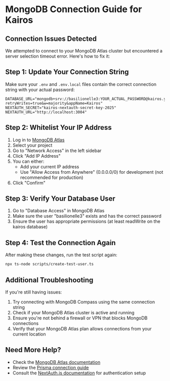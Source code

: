 # MongoDB Connection Guide for Kairos

## Connection Issues Detected

We attempted to connect to your MongoDB Atlas cluster but encountered a server selection timeout error. Here's how to fix it:

## Step 1: Update Your Connection String

Make sure your `.env` and `.env.local` files contain the correct connection string with your actual password:

```env
DATABASE_URL="mongodb+srv://basilionelle3:YOUR_ACTUAL_PASSWORD@kairos.yhnas57.mongodb.net/?retryWrites=true&w=majority&appName=Kairos"
NEXTAUTH_SECRET="kairos-nextauth-secret-key-2025"
NEXTAUTH_URL="http://localhost:3004"
```

## Step 2: Whitelist Your IP Address

1. Log in to [MongoDB Atlas](https://cloud.mongodb.com)
2. Select your project
3. Go to "Network Access" in the left sidebar
4. Click "Add IP Address"
5. You can either:
   - Add your current IP address
   - Use "Allow Access from Anywhere" (0.0.0.0/0) for development (not recommended for production)
6. Click "Confirm"

## Step 3: Verify Your Database User

1. Go to "Database Access" in MongoDB Atlas
2. Make sure the user "basilionelle3" exists and has the correct password
3. Ensure the user has appropriate permissions (at least readWrite on the kairos database)

## Step 4: Test the Connection Again

After making these changes, run the test script again:

```bash
npx ts-node scripts/create-test-user.ts
```

## Additional Troubleshooting

If you're still having issues:

1. Try connecting with MongoDB Compass using the same connection string
2. Check if your MongoDB Atlas cluster is active and running
3. Ensure you're not behind a firewall or VPN that blocks MongoDB connections
4. Verify that your MongoDB Atlas plan allows connections from your current location

## Need More Help?

- Check the [MongoDB Atlas documentation](https://docs.atlas.mongodb.com/)
- Review the [Prisma connection guide](https://www.prisma.io/docs/orm/overview/databases/mongodb)
- Consult the [NextAuth.js documentation](https://next-auth.js.org/adapters/prisma) for authentication setup
